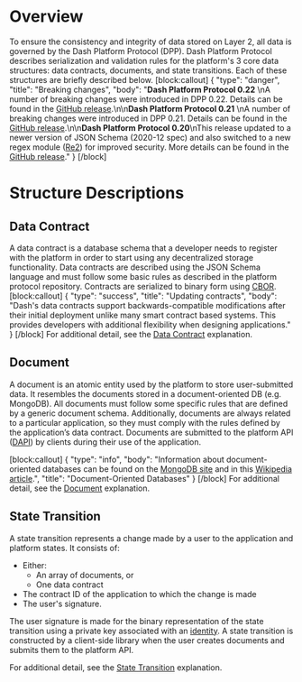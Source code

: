 # Overview

To ensure the consistency and integrity of data stored on Layer 2, all data is governed by the Dash Platform Protocol (DPP). Dash Platform Protocol describes serialization and validation rules for the platform's 3 core data structures: data contracts, documents, and state transitions. Each of these structures are briefly described below.
[block:callout]
{
  "type": "danger",
  "title": "Breaking changes",
  "body": "**Dash Platform Protocol 0.22** \nA number of breaking changes were introduced in DPP 0.22. Details can be found in the [GitHub release](https://github.com/dashevo/platform/releases/tag/v0.22.0).\n\n**Dash Platform Protocol 0.21** \nA number of breaking changes were introduced in DPP 0.21. Details can be found in the [GitHub release](https://github.com/dashevo/js-dpp/releases/tag/v0.21.0).\n\n**Dash Platform Protocol 0.20**\nThis release updated to a newer version of JSON Schema (2020-12 spec) and also switched to a new regex module ([Re2](https://github.com/google/re2)) for improved security. More details can be found in the [GitHub release](https://github.com/dashevo/js-dpp/releases/tag/v0.20.0)."
}
[/block]
# Structure Descriptions

## Data Contract

A data contract is a database schema that a developer needs to register with the platform in order to start using any decentralized storage functionality. Data contracts are described using the JSON Schema language and must follow some basic rules as described in the platform protocol repository. Contracts are serialized to binary form using [CBOR](https://cbor.io/).
[block:callout]
{
  "type": "success",
  "title": "Updating contracts",
  "body": "Dash's data contracts support backwards-compatible modifications after their initial deployment unlike many smart contract based systems. This provides developers with additional flexibility when designing applications."
}
[/block]
For additional detail, see the [Data Contract](explanation-platform-protocol-data-contract) explanation.

## Document

A document is an atomic entity used by the platform to store user-submitted data. It resembles the documents stored in a document-oriented DB (e.g. MongoDB). All documents must follow some specific rules that are defined by a generic document schema. Additionally, documents are always related to a particular application, so they must comply with the rules defined by the application’s data contract. Documents are submitted to the platform API ([DAPI](explanation-dapi)) by clients during their use of the application.

[block:callout]
{
  "type": "info",
  "body": "Information about document-oriented databases can be found on the [MongoDB site](https://www.mongodb.com/document-databases) and in this [Wikipedia article](https://en.wikipedia.org/wiki/Document-oriented_database).",
  "title": "Document-Oriented Databases"
}
[/block]
For additional detail, see the [Document](explanation-platform-protocol-document) explanation.

## State Transition

A state transition represents a change made by a user to the application and platform states. It consists of:
 - Either: 
    - An array of documents, or
    - One data contract
 -  The contract ID of the application to which the change is made
 - The user's signature.

The user signature is made for the binary representation of the state transition using a private key associated with an [identity](explanation-identity). A state transition is constructed by a client-side library when the user creates documents and submits them to the platform API.

For additional detail, see the [State Transition](explanation-platform-protocol-state-transition) explanation.